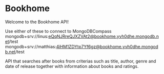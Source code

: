 # Bookhome
Welcome to the Bookhome API!

Use either of these to connect to MongoDBCompass
mongodb+srv://linus:eQqNJRreQJXZVAt2@bookhome.yvh0dhe.mongodb.net/test
mongodb+srv://matthias:4iHM1ZDYtp7Yf6gz@bookhome.yvh0dhe.mongodb.net/test

API that searches after books from criterias such as title, author, genre and date of release together with information about books and ratings.
